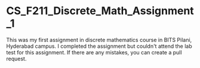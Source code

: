# CS_F211_Discrete_Math_Assignment_1
This was my first assignment in discrete mathematics course in BITS Pilani, Hyderabad campus. I completed the assignment but couldn't attend the lab test for this assignment. If there are any mistakes, you can create a pull request.
